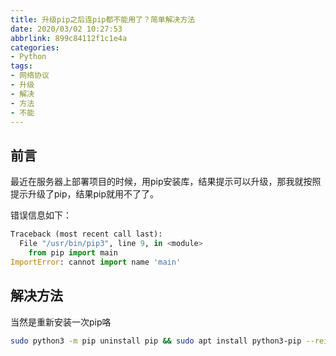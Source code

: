 ```yaml
---
title: 升级pip之后连pip都不能用了？简单解决方法
date: 2020/03/02 10:27:53
abbrlink: 899c84112f1c1e4a
categories:
- Python
tags:
- 网络协议
- 升级
- 解决
- 方法
- 不能
---
```

## 前言
最近在服务器上部署项目的时候，用pip安装库，结果提示可以升级，那我就按照提示升级了pip，结果pip就用不了了。

错误信息如下：
```python
Traceback (most recent call last):
  File "/usr/bin/pip3", line 9, in <module>
    from pip import main
ImportError: cannot import name 'main'
```

## 解决方法
当然是重新安装一次pip咯
```bash
sudo python3 -m pip uninstall pip && sudo apt install python3-pip --reinstall
```
